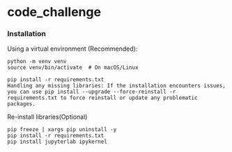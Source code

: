 # code_challenge


### Installation
Using a virtual environment (Recommended):
```
python -m venv venv
source venv/bin/activate  # On macOS/Linux

pip install -r requirements.txt
Handling any missing libraries: If the installation encounters issues, you can use pip install --upgrade --force-reinstall -r requirements.txt to force reinstall or update any problematic packages.
```
Re-install libraries(Optional)
```
pip freeze | xargs pip uninstall -y
pip install -r requirements.txt
pip install jupyterlab ipykernel
```

